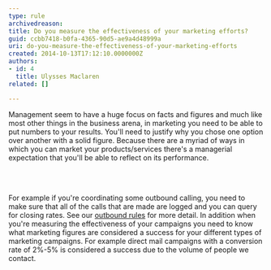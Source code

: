 ```yaml
---
type: rule
archivedreason: 
title: Do you measure the effectiveness of your marketing efforts?
guid: ccbb7418-b0fa-4365-90d5-ae9a4d48999a
uri: do-you-measure-the-effectiveness-of-your-marketing-efforts
created: 2014-10-13T17:12:10.0000000Z
authors:
- id: 4
  title: Ulysses Maclaren
related: []

---
```



<p>Management seem to have a huge focus on facts and figures and much like most other things in the business arena, in marketing you need to be able to put numbers to your results. You'll need to justify why you chose one option over another with a solid figure. Because there are a myriad of ways in which you can market your products/services there's a managerial expectation that you'll be able to reflect on its performance. </p>
<br><excerpt class='endintro'></excerpt><br>
<p>​For example if you're coordinating some outbound calling, you need to make sure that all of the calls that are made are logged and you can query for closing rates. See our&#160;<a href="http&#58;//www.ssw.com.au/ssw/Standards/Rules/RulestoBetterOutboundCalls.aspx#Measure">outbound rules</a>​&#160;for more detail. In addition when you're measuring the effectiveness of your campaigns you need to know what marketing figures are considered a success for your different types of marketing campaigns. For example direct mail campaigns with a conversion rate of 2%-5% is considered a success due to the volume of people we contact.​</p>


